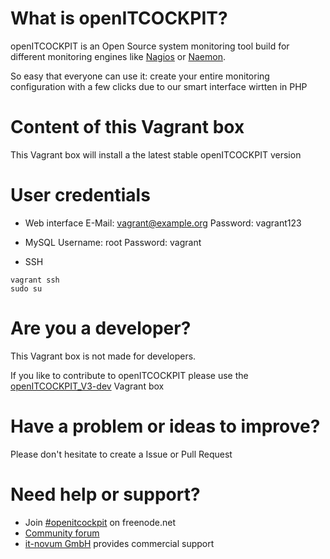 # What is openITCOCKPIT?
openITCOCKPIT is an Open Source system monitoring tool build for different monitoring engines like [Nagios](https://www.nagios.org/) or [Naemon](http://www.naemon.org/).

So easy that everyone can use it: create your entire monitoring configuration with a few clicks due to our smart interface wirtten in PHP

# Content of this Vagrant box
This Vagrant box will install a the latest stable openITCOCKPIT version

# User credentials
* Web interface
E-Mail: vagrant@example.org
Password: vagrant123

* MySQL
Username: root
Password: vagrant

* SSH
````
vagrant ssh
sudo su
````

# Are you a developer?
This Vagrant box is not made for developers.

If you like to contribute to openITCOCKPIT please use the [openITCOCKPIT_V3-dev](https://github.com/it-novum/vagrantboxes/tree/master/openITCOCKPIT_V3-dev) Vagrant box

# Have a problem or ideas to improve?
Please don't hesitate to create a Issue or Pull Request

# Need help or support?
* Join [#openitcockpit](http://webchat.freenode.net/?channels=openitcockpit) on freenode.net
* [Community forum](http://openitcockpit.org/forum.html)
* [it-novum GmbH](http://www.it-novum.com/en/support-openitcockpit-en.html) provides commercial support